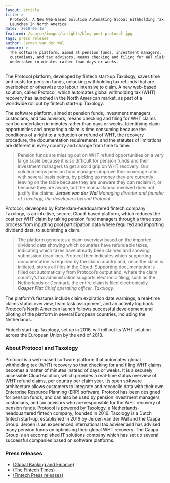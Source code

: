 ```yaml
---
layout: article
title: >-
  Protocol, A New Web-Based Solution Automating Global Withholding Tax Recovery,
  Launches In North America
date: '2018-05-15'
featured: /source/images/insights/blog-post-protocol.jpg
tags: press release
author: Jeroen van der Wal
summary: >-
  The software platform, aimed at pension funds, investment managers,
  custodians, and tax advisors, means checking and filing for WHT claims can be
  undertaken in minutes rather than days or weeks.
---
```

The Protocol platform, developed by fintech start-up Taxology, saves time and costs for pension funds, unlocking withholding tax refunds that are overlooked or otherwise too labour intensive to claim. A new web-based solution, called Protocol, which automates global withholding tax (WHT) recovery has launched in the North American market, as part of a worldwide roll out by fintech start-up Taxology.

The software platform, aimed at pension funds, investment managers, custodians, and tax advisors, means checking and filing for WHT claims can be undertaken in minutes rather than days or weeks. Identifying claim opportunities and preparing a claim is time consuming because the conditions of a right to a reduction or refund of WHT, the recovery procedure, the documentation requirements, and the statutes of limitations are different in every country and change from time to time.

> Pension funds are missing out on WHT refund opportunities on a very large scale because it is so difficult for pension funds and their investment managers to get a solid grip on WHT recovery. Our solution helps pension fund managers improve their coverage ratio with several basis points, by picking up money they are currently leaving on the table because they are unaware they can reclaim it, or because they are aware, but the manual labour involved does not justify the claims.
> _**Jeroen van der Wal** Managing director and founder of Taxology, the developers behind Protocol._

Protocol, developed by Rotterdam-headquartered fintech company Taxology, is an intuitive, secure, Cloud-based platform, which reduces the cost per WHT claim by taking pension fund managers through a three step process from inputting pool participation data where required and importing dividend data, to submitting a claim.

> The platform generates a claim overview based on the imported dividend data showing which countries have refundable taxes, indicating which taxes have already been claimed and showing submission deadlines. Protocol then indicates which supporting documentation is required by the claim country and, once the claim is initiated, stores all files in the Cloud. Supporting documentation is filled out automatically from Protocol’s output and, where the claim country’s tax administration supports electronic filing, such as the Netherlands or Denmark, the entire claim is filed electronically.
> _**Casper Plat** Chief operating officer, Taxology._

The platform’s features include claim expiration date warnings, a real-time claims status overview, team task assignment, and an activity log book. Protocol’s North American launch follows successful development and piloting of the platform in several European countries, including the Netherlands.

Fintech start-up Taxology, set up in 2016, will roll out its WHT solution across the European Union by the end of 2018.

### About Protocol and Taxology

Protocol is a web-based software platform that automates global withholding tax (WHT) recovery so that checking for and filing WHT claims becomes a matter of minutes instead of days or weeks. It is a securely accessible Cloud solution, which provides a real-time status overview of WHT refund claims, per country per claim year. Its open software architecture allows customers to integrate and reconcile data with their own Enterprise Resource Planning (ERP) software. Protocol has been designed for pension funds, and can also be used by pension investment managers, custodians, and tax advisors who are responsible for the WHT recovery of pension funds. Protocol is powered by Taxology, a Netherlands-headquartered fintech company, founded in 2016. Taxology is a Dutch fintech start-up, established in 2016 by Jeroen van der Wal and the Caapa Group. Jeroen is an experienced international tax adviser and has advised many pension funds on optimising their global WHT recovery. The Caapa Group is an accomplished IT solutions company which has set up several successful companies based on software platforms.

### Press releases

- [(Global Banking and Finance)](https://www.globalbankingandfinance.com/protocol-a-new-web-based-solution-automating-global-withholding-tax-recovery-launches-in-north-america/)
- [(The Fintech Times)](http://thefintechtimes.com/protocol-a-new-web-based-solution-automating-global-withholding-tax-recovery-launches-in-north-america/)
- [(Fintech Press releases)](http://www.fintechpressreleases.com/press_releases/protocol-a-new-web-based-solution-automating-global-withholding-tax-recovery-launches-in-north-america)
